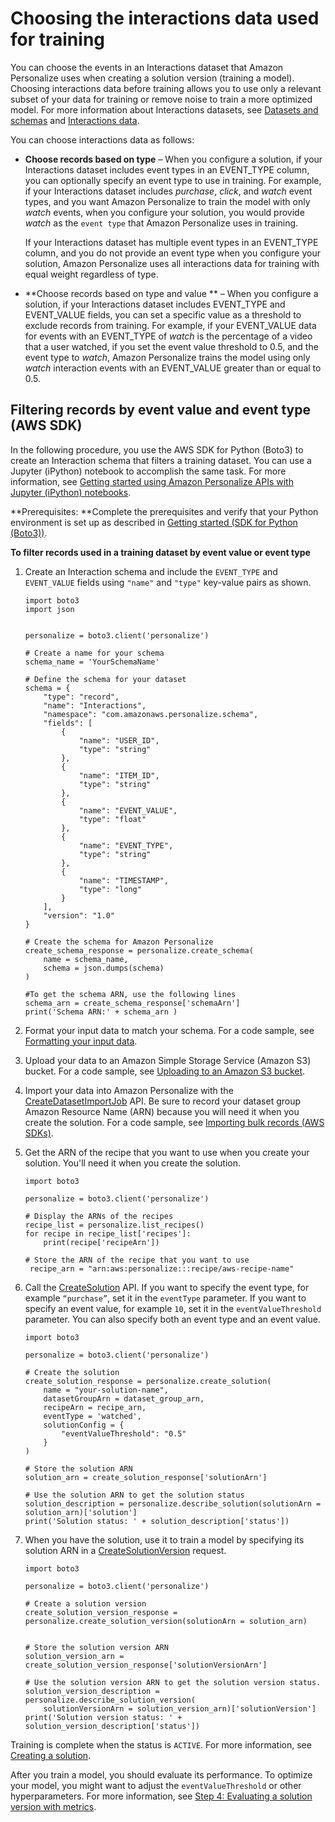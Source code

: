 # Choosing the interactions data used for training<a name="event-values-types"></a>

You can choose the events in an Interactions dataset that Amazon Personalize uses when creating a solution version \(training a model\)\. Choosing interactions data before training allows you to use only a relevant subset of your data for training or remove noise to train a more optimized model\. For more information about Interactions datasets, see [Datasets and schemas](how-it-works-dataset-schema.md) and [Interactions data](interactions-datasets.md)\.

You can choose interactions data as follows:
+ **Choose records based on type** – When you configure a solution, if your Interactions dataset includes event types in an EVENT\_TYPE column, you can optionally specify an event type to use in training\. For example, if your Interactions dataset includes *purchase*, *click*, and *watch* event types, and you want Amazon Personalize to train the model with only *watch* events, when you configure your solution, you would provide *watch* as the `event type` that Amazon Personalize uses in training\. 

   If your Interactions dataset has multiple event types in an EVENT\_TYPE column, and you do not provide an event type when you configure your solution, Amazon Personalize uses all interactions data for training with equal weight regardless of type\. 
+ **Choose records based on type and value ** – When you configure a solution, if your Interactions dataset includes EVENT\_TYPE and EVENT\_VALUE fields, you can set a specific value as a threshold to exclude records from training\. For example, if your EVENT\_VALUE data for events with an EVENT\_TYPE of *watch* is the percentage of a video that a user watched, if you set the event value threshold to 0\.5, and the event type to *watch*, Amazon Personalize trains the model using only *watch* interaction events with an EVENT\_VALUE greater than or equal to 0\.5\. 

## Filtering records by event value and event type \(AWS SDK\)<a name="event-values-types-example"></a>

In the following procedure, you use the AWS SDK for Python \(Boto3\) to create an Interaction schema that filters a training dataset\. You can use a Jupyter \(iPython\) notebook to accomplish the same task\. For more information, see [Getting started using Amazon Personalize APIs with Jupyter \(iPython\) notebooks](getting-started-python.md#gs-jupyter-notebook)\.

**Prerequisites: **Complete the prerequisites and verify that your Python environment is set up as described in [Getting started \(SDK for Python \(Boto3\)\)](getting-started-python.md)\.

**To filter records used in a training dataset by event value or event type**

1. Create an Interaction schema and include the `EVENT_TYPE` and `EVENT_VALUE` fields using `"name"` and `"type"` key\-value pairs as shown\.

   ```
   import boto3
   import json
    
    
   personalize = boto3.client('personalize')
    
   # Create a name for your schema
   schema_name = 'YourSchemaName'
    
   # Define the schema for your dataset
   schema = {
       "type": "record",
       "name": "Interactions",
       "namespace": "com.amazonaws.personalize.schema",
       "fields": [
           {
               "name": "USER_ID",
               "type": "string"
           },
           {
               "name": "ITEM_ID",
               "type": "string"
           },
           {
               "name": "EVENT_VALUE",
               "type": "float"
           },
           {
               "name": "EVENT_TYPE",
               "type": "string"
           },
           { 
               "name": "TIMESTAMP",
               "type": "long"
           }
       ],
       "version": "1.0"
   }
    
   # Create the schema for Amazon Personalize
   create_schema_response = personalize.create_schema(
       name = schema_name,
       schema = json.dumps(schema)
   )
    
   #To get the schema ARN, use the following lines
   schema_arn = create_schema_response['schemaArn']
   print('Schema ARN:' + schema_arn )
   ```

1. Format your input data to match your schema\. For a code sample, see [Formatting your input data](data-prep-formatting.md)\.

1. Upload your data to an Amazon Simple Storage Service \(Amazon S3\) bucket\. For a code sample, see [Uploading to an Amazon S3 bucket](data-prep-upload-s3.md)\.

1. Import your data into Amazon Personalize with the [CreateDatasetImportJob](API_CreateDatasetImportJob.md) API\. Be sure to record your dataset group Amazon Resource Name \(ARN\) because you will need it when you create the solution\. For a code sample, see [Importing bulk records \(AWS SDKs\)](bulk-data-import-step.md#python-import-ex)\.

1. Get the ARN of the recipe that you want to use when you create your solution\. You'll need it when you create the solution\.

   ```
   import boto3
    
   personalize = boto3.client('personalize')
   
   # Display the ARNs of the recipes
   recipe_list = personalize.list_recipes()
   for recipe in recipe_list['recipes']:
       print(recipe['recipeArn'])
       
   # Store the ARN of the recipe that you want to use
    recipe_arn = "arn:aws:personalize:::recipe/aws-recipe-name"
   ```

1. Call the [CreateSolution](API_CreateSolution.md) API\. If you want to specify the event type, for example `“purchase”`, set it in the `eventType` parameter\. If you want to specify an event value, for example `10`, set it in the `eventValueThreshold` parameter\. You can also specify both an event type and an event value\.

   ```
   import boto3
    
   personalize = boto3.client('personalize')
   
   # Create the solution
   create_solution_response = personalize.create_solution(
       name = "your-solution-name",
       datasetGroupArn = dataset_group_arn,
       recipeArn = recipe_arn,
       eventType = 'watched',
       solutionConfig = {
           "eventValueThreshold": "0.5"
       }
   )
   
   # Store the solution ARN
   solution_arn = create_solution_response['solutionArn']
   
   # Use the solution ARN to get the solution status
   solution_description = personalize.describe_solution(solutionArn = solution_arn)['solution']
   print('Solution status: ' + solution_description['status'])
   ```

1. When you have the solution, use it to train a model by specifying its solution ARN in a [CreateSolutionVersion](API_CreateSolutionVersion.md) request\.

   ```
   import boto3
    
   personalize = boto3.client('personalize')
   
   # Create a solution version
   create_solution_version_response = personalize.create_solution_version(solutionArn = solution_arn)
   
   
   # Store the solution version ARN
   solution_version_arn = create_solution_version_response['solutionVersionArn']
       
   # Use the solution version ARN to get the solution version status.
   solution_version_description = personalize.describe_solution_version(
       solutionVersionArn = solution_version_arn)['solutionVersion']
   print('Solution version status: ' + solution_version_description['status'])
   ```

Training is complete when the status is `ACTIVE`\. For more information, see [Creating a solution](training-deploying-solutions.md)\.

After you train a model, you should evaluate its performance\. To optimize your model, you might want to adjust the `eventValueThreshold` or other hyperparameters\. For more information, see [Step 4: Evaluating a solution version with metrics](working-with-training-metrics.md)\. 